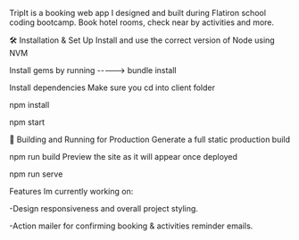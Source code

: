 TripIt is a booking web app I designed and built during Flatiron school coding bootcamp.
Book hotel rooms, check near by activities and more.

🛠 Installation & Set Up Install and use the correct version of Node using NVM

Install gems by running -----> bundle install

Install dependencies Make sure you cd into client folder

npm install

npm start

🚀 Building and Running for Production Generate a full static production build

npm run build Preview the site as it will appear once deployed

npm run serve

Features Im currently working on:

-Design responsiveness and overall project styling.


-Action mailer for confirming booking & activities reminder emails.
